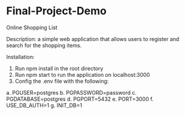 # Final-Project-Demo

Online Shopping List 

Description: a simple web application that allows users to register and search for the shopping items.

Installation: 
1. Run npm install in the root directory 
2. Run npm start to run the application on localhost:3000
3. Config the .env file with the following:

a. PGUSER=postgres
b. PGPASSWORD=password
c. PGDATABASE=postgres
d. PGPORT=5432
e. PORT=3000
f. USE_DB_AUTH=1
g. INIT_DB=1 





